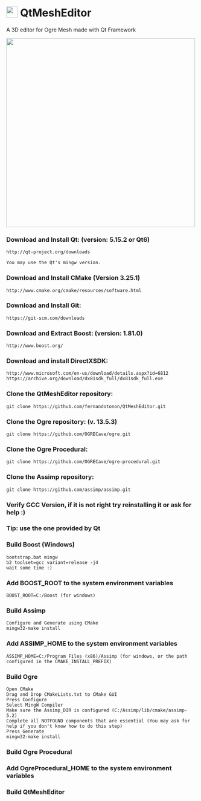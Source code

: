
# <img width=30 align="top" src="https://user-images.githubusercontent.com/996529/209745977-7b797223-46ce-4bce-aa70-707a88f2aaf2.png"> QtMeshEditor
A 3D editor for Ogre Mesh made with Qt Framework

<img width=500 src="https://user-images.githubusercontent.com/996529/209600030-21fda1bd-0548-4567-892a-ea045ef19ce2.png">

### Download and Install Qt: (version: 5.15.2 or Qt6)
	http://qt-project.org/downloads

	You may use the Qt's mingw version.

### Download and Install CMake (Version 3.25.1)
	http://www.cmake.org/cmake/resources/software.html

### Download and Install Git:
	https://git-scm.com/downloads

### Download and Extract Boost: (version: 1.81.0)
	http://www.boost.org/

### Download and install DirectXSDK:
	http://www.microsoft.com/en-us/download/details.aspx?id=6812
	https://archive.org/download/dx81sdk_full/dx81sdk_full.exe

### Clone the QtMeshEditor repository:
	git clone https://github.com/fernandotonon/QtMeshEditor.git

### Clone the Ogre repository: (v. 13.5.3)
	git clone https://github.com/OGRECave/ogre.git

### Clone the Ogre Procedural:
	git clone https://github.com/OGRECave/ogre-procedural.git

### Clone the Assimp repository:
	git clone https://github.com/assimp/assimp.git


### Verify GCC Version, if it is not right try reinstalling it or ask for help :)
### Tip: use the one provided by Qt

### Build Boost (Windows)
	bootstrap.bat mingw
	b2 toolset=gcc variant=release -j4
	wait some time :)

### Add BOOST_ROOT to the system environment variables
	BOOST_ROOT=C:/Boost (for windows)

### Build Assimp
	Configure and Generate using CMake
	mingw32-make install

### Add ASSIMP_HOME to the system environment variables
	ASSIMP_HOME=C:/Program Files (x86)/Assimp (for windows, or the path configured in the CMAKE_INSTALL_PREFIX)	

### Build Ogre
	Open CMake
	Drag and Drop CMakeLists.txt to CMake GUI
	Press Configure
	Select MingW Compiler
	Make sure the Assimp_DIR is configured (C:/Assimp/lib/cmake/assimp-5.2)
	Complete all NOTFOUND components that are essential (You may ask for help if you don't know how to do this step)
	Press Generate
	mingw32-make install

### Build Ogre Procedural

### Add OgreProcedural_HOME to the system environment variables

### Build QtMeshEditor
